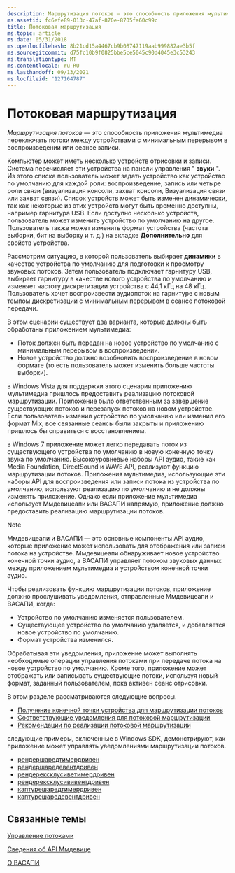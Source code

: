 ```yaml
---
description: Маршрутизация потоков — это способность приложения мультимедиа переключать потоки между устройствами с минимальным перерывом в воспроизведении или сеансе записи.
ms.assetid: fc6efe89-013c-47af-870e-8705fa60c99c
title: Потоковая маршрутизация
ms.topic: article
ms.date: 05/31/2018
ms.openlocfilehash: 8b21cd15a4467cb9b08747119aab999882ae3b5f
ms.sourcegitcommit: d75fc10b9f0825bbe5ce5045c90d4045e3c53243
ms.translationtype: MT
ms.contentlocale: ru-RU
ms.lasthandoff: 09/13/2021
ms.locfileid: "127164787"
---
```

# <a name="stream-routing"></a>Потоковая маршрутизация

*Маршрутизация потоков* — это способность приложения мультимедиа переключать потоки между устройствами с минимальным перерывом в воспроизведении или сеансе записи.

Компьютер может иметь несколько устройств отрисовки и записи. Система перечисляет эти устройства на панели управления " **звуки** ". Из этого списка пользователь может задать устройство как устройство по умолчанию для каждой роли: воспроизведение, запись или четыре роли связи (визуализация консоли, захват консоли, Визуализация связи или захват связи). Список устройств может быть изменен динамически, так как некоторые из этих устройств могут быть временно доступны, например гарнитура USB. Если доступно несколько устройств, пользователь может изменить устройство по умолчанию на другое. Пользователь также может изменить формат устройства (частота выборки, бит на выборку и т. д.) на вкладке **Дополнительно** для свойств устройства.

Рассмотрим ситуацию, в которой пользователь выбирает **динамики** в качестве устройства по умолчанию для подготовки к просмотру звуковых потоков. Затем пользователь подключает гарнитуру USB, выбирает гарнитуру в качестве нового устройства по умолчанию и изменяет частоту дискретизации устройства с 44,1 кГц на 48 кГц. Пользователь хочет воспроизвести аудиопоток на гарнитуре с новым темпом дискретизации с минимальным перерывом в сеансе потоковой передачи.

В этом сценарии существует два варианта, которые должны быть обработаны приложением мультимедиа:

-   Поток должен быть передан на новое устройство по умолчанию с минимальным перерывом в воспроизведении.
-   Новое устройство должно возобновить воспроизведение в новом формате (то есть пользователь может изменить больше частоты выборки).

в Windows Vista для поддержки этого сценария приложению мультимедиа пришлось предоставить реализацию потоковой маршрутизации. Приложение было ответственным за завершение существующих потоков и перезапуск потоков на новом устройстве. Если пользователь изменил устройство по умолчанию или изменил его формат Mix, все связанные сеансы были закрыты и приложению пришлось бы справиться с восстановлением.

в Windows 7 приложение может легко передавать поток из существующего устройства по умолчанию в новую конечную точку звука по умолчанию. Высокоуровневые наборы API аудио, такие как Media Foundation, DirectSound и WAVE API, реализуют функцию маршрутизации потоков. Приложения мультимедиа, использующие эти наборы API для воспроизведения или записи потока из устройства по умолчанию, используют реализацию по умолчанию и не должны изменять приложение. Однако если приложение мультимедиа использует Ммдевицеапи или ВАСАПИ напрямую, приложение должно предоставить реализацию маршрутизации потоков.

> [!Note]  
> Ммдевицеапи и ВАСАПИ — это основные компоненты API аудио, которые приложение может использовать для отображения или записи потока на устройстве. Ммдевицеапи обнаруживает новое устройство конечной точки аудио, а ВАСАПИ управляет потоком звуковых данных между приложением мультимедиа и устройством конечной точки аудио.

 

Чтобы реализовать функцию маршрутизации потоков, приложение должно прослушивать уведомления, отправленные Ммдевицеапи и ВАСАПИ, когда:

-   Устройство по умолчанию изменяется пользователем.
-   Существующее устройство по умолчанию удаляется, и добавляется новое устройство по умолчанию.
-   Формат устройства изменился.

Обрабатывая эти уведомления, приложение может выполнять необходимые операции управления потоками при передаче потока на новое устройство по умолчанию. Кроме того, приложение может отображать или записывать существующие потоки, используя новый формат, заданный пользователем, пока активен сеанс отрисовки.

В этом разделе рассматриваются следующие вопросы.

-   [Получение конечной точки устройства для маршрутизации потоков](getting-the-default-device-endpoint-for-stream-routing.md)
-   [Соответствующие уведомления для потоковой маршрутизации](relevant-device-notifications-for-stream-routing.md)
-   [Рекомендации по реализации потоковой маршрутизации](stream-routing-implementation-considerations.md)

следующие примеры, включенные в Windows SDK, демонстрируют, как приложение может управлять уведомлениями маршрутизации потоков.

-   [рендершаредтимердривен](rendersharedtimerdriven.md)
-   [рендершаредевентдривен](rendersharedeventdriven.md)
-   [рендерексклусиветимердривен](renderexclusivetimerdriven.md)
-   [рендерексклусививентдривен](renderexclusiveeventdriven.md)
-   [каптурешаредтимердривен](capturesharedtimerdriven.md)
-   [каптурешаредевентдривен](capturesharedeventdriven.md)

## <a name="related-topics"></a>Связанные темы

<dl> <dt>

[Управление потоками](stream-management.md)
</dt> <dt>

[Сведения об API Ммдевице](mmdevice-api.md)
</dt> <dt>

[О ВАСАПИ](wasapi.md)
</dt> </dl>

 

 



